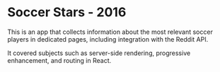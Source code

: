 # Soccer Stars - 2016

This is an app that collects information about the most relevant soccer players in dedicated pages, including integration with the Reddit API.

It covered subjects such as server-side rendering, progressive enhancement, and routing in React.
